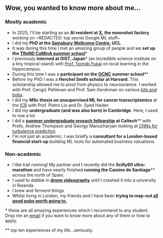 ## Wow, you wanted to know more about me...

### Mostly academic 
* In 2025, I'll be starting as an **AI resident at [X](https://x.company), the moonshot factory** working on ~REDACTED: top secret Google ML stuff~
* I did my **PhD at the [Sainsbury Wellcome Centre](), UCL**. 
* It was during this time I met an amazing group of people and we **set up the [TReND CaMinA summer school](https://trendinafrica.org/trend-camina/)**\*
* I  previously **interned at OIST, Japan**\* (an incredible science institute on a tiny tropical island) with [Prof. Tomoki Fukai]() on local learning in the hippocampus. 
* During this time I was a **participant on the [OCNC]() summer school**\*\*
* Before my PhD I was a **Herchel Smith scholar at Harvard**. This scholarship allowed me to pivot from physics to neuroscience. I worked with Prof. Cengiz Pehlevan and Prof. Sam Gershman on various [bits and bobs](https://github.com/TomGeorge1234/WhatMakesNeuronsPicky). 
* I did my **MSc thesis on unsupervised ML for cancer transcriptomics** at the [ICR]() with Prof. Pietro Lio and Dr. Syed Haider
* I did my **undergraduate (and was also born) in Cambridge**. Here, I used to row a lot. 
* I did a **[summer undergraduate reseach fellowship]() at Caltech**\*\* with Profs. Andrew Thompson and Georgy Manucharyan looking at [CNNs for turbulence prediction]()
* I'm not just an academic; I was brielfy a **consultant for a London-based financial start-up** building ML tools for automated business valuations.

### Non-academic 
* I like trail running! My partner and I recently did the **Scilly60 ultra-marathon** and have nearly finished **running the Camino de Santiago**\*\* across the north of Spain.
* I used to dabble in **[drone videography]()** until I crashed it into a university in Rwanda. 
* I brew and ferment things. 
* Whilst living in London, my friends and I have been **trying to map-out [all good pubs worth going to.](https://www.google.com/maps/d/edit?mid=1XN_XfVnvRMo0FnufJdWrQLTRyEZMVPEL&ll=51.50715616579335%2C-0.1378428999999759&z=11)**

\* these are all amazing experiences which I recommend to any student. Drop me an [email](mailto:tomgeorge1@btinternet.com) if you want to know more about any of them or how to apply.

\*\* top ten experiences of my life...seriously. 